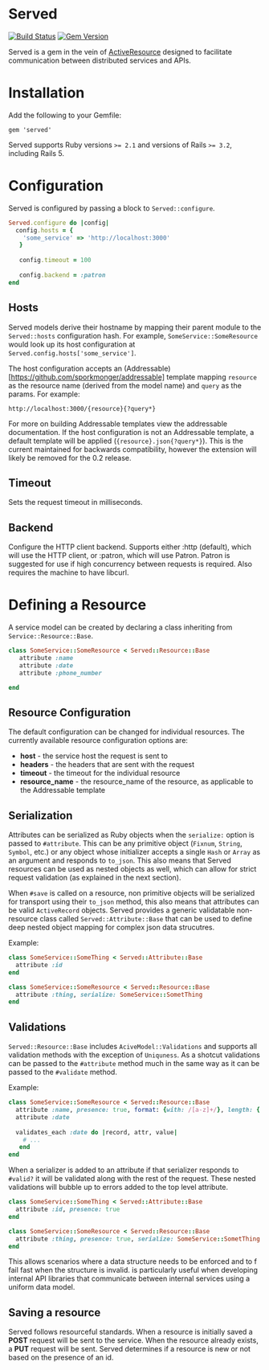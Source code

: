 # Served
[![Build Status](https://travis-ci.org/optoro/served.svg)](https://travis-ci.org/optoro/served)
[![Gem Version](https://badge.fury.io/rb/served.svg)](https://badge.fury.io/rb/served)

Served is a gem in the vein of [ActiveResource](https://github.com/rails/activeresource) designed to facilitate
communication between distributed services and APIs.

# Installation

Add the following to your Gemfile:

```gem 'served'```

Served supports Ruby versions `>= 2.1` and versions of Rails `>= 3.2`, including Rails 5.
# Configuration
Served is configured by passing a block to ```Served::configure```.

```ruby
Served.configure do |config|
  config.hosts = {
    'some_service' => 'http://localhost:3000'
   }
   
   config.timeout = 100
   
   config.backend = :patron
end
```

## Hosts
Served models derive their hostname by mapping their parent module to the `Served::hosts` configuration hash. For
example, `SomeService::SomeResource` would look up its host configuration at 
`Served.config.hosts['some_service']`.

The host configuration accepts an (Addressable)[https://github.com/sporkmonger/addressable] template mapping
`resource` as the resource name (derived from the model name) and `query` as the params. For example:

```
http://localhost:3000/{resource}{?query*}
```

For more on building Addressable templates view the addressable documentation. If the host configuration is not an
Addressable template, a default template will be applied (```{resource}.json{?query*}```). This is the current
maintained for backwards compatibility, however the extension will likely be removed for the 0.2 release.

## Timeout
Sets the request timeout in milliseconds.

## Backend
Configure the HTTP client backend. Supports either :http (default), which will use the HTTP client, or :patron, which 
will use Patron. Patron is suggested for use if high concurrency between requests is required. Also requires the 
machine to have libcurl.

# Defining a Resource
A service model can be created by declaring a class inheriting from ```Service::Resource::Base```.

```ruby
class SomeService::SomeResource < Served::Resource::Base
   attribute :name
   attribute :date
   attribute :phone_number

end
```

## Resource Configuration
The default configuration can be changed for individual resources. The currently available resource configuration
options are:

* **host** - the service host the request is sent to
* **headers** - the headers that are sent with the request
* **timeout** - the timeout for the individual resource
* **resource_name** - the resource_name of the resource, as applicable to the Addressable template

## Serialization

Attributes can be serialized as Ruby objects when the `serialize:` option is passed to `#attribute`. This can be any
primitive object (`Fixnum`, `String`, `Symbol`, etc.) or any object whose initializer accepts a single `Hash` or `Array`
as an argument and responds to `to_json`. This also means that Served resources can be used as nested objects as well, 
which can allow for strict request validation (as explained in the next section).

When `#save` is called on a resource, non primitive objects will be serialized for transport using their `to_json`
method, this also means that attributes can be valid `ActiveRecord` objects. Served provides a generic validatable
non-resource class called `Served::Attribute::Base` that can be used to define deep nested object mapping for 
complex json data strucutres. 

Example:

```ruby
class SomeService::SomeThing < Served::Attribute::Base
  attribute :id
end

class SomeService::SomeResource < Served::Resource::Base
  attribute :thing, serialize: SomeService::SometThing
end
```

## Validations
`Served::Resource::Base` includes `AciveModel::Validations` and supports all validation methods with the exception of 
`Uniquness`. As a shotcut validations can be passed to the `#attribute` method much in the same way as it can be passed 
to the `#validate` method. 

Example:

```ruby
class SomeService::SomeResource < Served::Resource::Base
  attribute :name, presence: true, format: {with: /[a-z]+/}, length: { within: (3..10) }
  attribute :date
  
  validates_each :date do |record, attr, value|
    # ...
   end
end

```

When a serializer is added to an attribute if that serializer responds to `#valid?` it will be validated along with the
 rest of the request. These nested validations will bubble up to errors added to the top level  attribute.


```ruby
class SomeService::SomeThing < Served::Attribute::Base
  attribute :id, presence: true
end

class SomeService::SomeResource < Served::Resource::Base
  attribute :thing, presence: true, serialize: SomeService::SometThing
end
```

This allows scenarios where a data structure needs to be enforced and to f fail fast when the structure is invalid.
is particularly useful when developing internal API libraries that communicate between internal services using a uniform data model.

## Saving a resource

Served follows resourceful standards. When a resource is initially saved a **POST** request will be sent
to the service. When the resource already exists, a **PUT** request will be sent. Served determines if
a resource is new or not based on the presence of an id.

